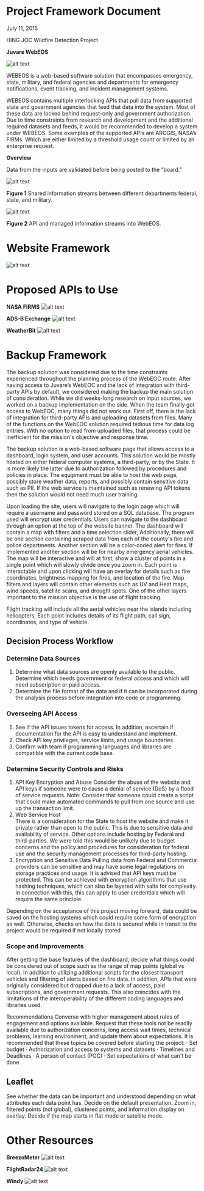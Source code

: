 

# **Project Framework Document**

July 11, 2015

HING JOC Wildfire Detection Project







**Juvare WebEOS**

![alt text](https://github.com/hingfirewatch/P3I-HING/blob/main/docs/pictures/juvare.png)

WEBEOS is a web-based software solution that encompasses emergency, state, military, and federal agencies and departments for emergency notifications, event tracking, and incident management systems.

WEBEOS contains multiple interlocking APIs that pull data from supported state and government agencies that feed that data into the system. Most of these data are locked behind request-only and government authorization. Due to time constraints from research and development and the additional required datasets and feeds, it would be recommended to develop a system under WEBEOS. Some examples of the supported APIs are ARCGIS, NASA’s FIRMs. Which are either limited by a threshold usage count or limited by an enterprise request.



**Overview**

Data from the inputs are validated before being posted to the “board.”

![alt text](https://github.com/hingfirewatch/P3I-HING/blob/main/docs/pictures/Screenshot%202025-06-24%20145447.png)

**Figure 1** Shared information streams between different departments federal, state, and military.

![alt text](https://github.com/hingfirewatch/P3I-HING/blob/main/docs/pictures/Framework_Graph.png)

**Figure 2**  API and managed information streams into WebEOS.

# Website Framework
![alt text](https://github.com/hingfirewatch/P3I-HING/blob/main/docs/pictures/Website%20Framework.png)


# Proposed APIs to Use

**NASA FIRMS**
![alt text](https://github.com/hingfirewatch/P3I-HING/blob/main/docs/pictures/FIRMS%20API.png)

**ADS-B Exchange**
![alt text](https://github.com/hingfirewatch/P3I-HING/blob/main/docs/pictures/ADS-B%20Exchange%20API.png)

**WeatherBit**
![alt text](https://github.com/hingfirewatch/P3I-HING/blob/main/docs/pictures/WeatherBit%20API.png)


# **Backup Framework**

The backup solution was considered due to the time constraints experienced throughout the planning process of the WebEOC route. After having access to Juvare’s WebEOC and the lack of integration with third-party APIs by default, we considered making the backup the main solution of consideration. While we did weeks-long research on input sources, we worked on a backup implementation on the side. When the team finally got access to WebEOC, many things did not work out. First off, there is the lack of integration for third-party APIs and uploading datasets from files. Many of the functions on the WebEOC solution required tedious time for data log entries. With no option to read from uploaded files, that process could be inefficient for the mission's objective and response time.

The backup solution is a web-based software page that allows access to a dashboard, login system, and user accounts. This solution would be mostly hosted on either federal computer systems, a third-party, or by the State. It is more likely the latter due to authorization followed by procedures and policies in place. The equipment must be able to host the web page, possibly store weather data, reports, and possibly contain sensitive data such as PII. If the web service is maintained such as renewing API tokens then the solution would not need much user training.

Upon loading the site, users will navigate to the login page which will require a username and password stored on a SQL database. The program used will encrypt user credentials. Users can navigate to the dashboard through an option at the top of the website banner. The dashboard will contain a map with filters and a time selection slider, Additionally, there will be one section containing scraped data from each of the county's fire and police departments. Another section will be a color-coded alert for fires. If implemented another section will be for nearby emergency aerial vehicles. The map will be interactive and will at first, show a cluster of points in a single point which will slowly divide once you zoom in. Each point is interactable and upon clicking will have an overlay for details such as fire coordinates, brightness mapping for fires, and location of the fire. Map filters and layers will contain other elements such as UV and Heat maps, wind speeds, satellite scans, and drought spots. One of the other layers important to the mission objective is the use of flight tracking. 

Flight tracking will include all the aerial vehicles near the islands including helicopters, Each point includes details of its flight path, call sign, coordinates, and type of vehicle.



## Decision Process Workflow
### Determine Data Sources
1.	Determine what data sources are openly available to the public. Determine which needs government or federal access and which will need subscription or paid access.
2.	Determine the file format of the data and if it can be incorporated during the analysis process before integration into code or programming.
   
### Overseeing API Access
1.	See if the API issues tokens for access. In addition, ascertain if documentation for the API is easy to understand and implement.
2.	Check API key privileges, service limits, and usage boundaries.
3.	Confirm with team if programming languages and libraries are compatible with the current code base.

### Determine Security Controls and Risks
1.	API Key Encryption and Abuse
Consider the abuse of the website and API keys if someone were to cause a denial of service (DoS) by a flood of service requests. 
Note: Consider that someone could create a script that could make automated commands to pull from one source and use up the transaction limit.
2.  Web Service Host  
There is a consideration for the State to host the website and make it private rather than open to the public. This is due to sensitive data and availability of service.
Other options include hosting by Federal and third-parties. We were told this would be unlikely due to budget concerns and the policy and procedures for consideration for federal use and the security management processes for third-party hosting.
3. Encryption and Sensitive Data
Pulling data from Federal and Commercial providers can be sensitive and may have some legal regulations on storage practices and usage. It is advised that API keys must be protected. This can be achieved with encryption algorithms that use hashing techniques, which can also be layered with salts for complexity. In connection with this, this can apply to user credentials which will require the same principle.

Depending on the acceptance of this project moving forward, data could be saved on the hosting systems which could require some form of encryption as well. Otherwise, checks on how the data is secured while in transit to the project would be required if not locally stored 

### Scope and Improvements
After getting the base features of the dashboard, decide what things could be considered out of scope such as the range of map points (global vs local). In addition to utilizing additional scripts for the closest transport vehicles and filtering of alerts based on fire data. In addition, APIs that were originally considered but dropped due to a lack of access, paid subscriptions, and government requests. This also coincides with the limitations of the interoperability of the different coding languages and libraries used.

Recommendations
 Converse with higher management about rules of engagement and options available. Request that these tools not be readily available due to authorization concerns, long access wait times, technical problems, learning environment, and update them about expectations.
It is recommended that these topics be covered before starting the project:
·	Set budget
·	Authorization and access to systems and datasets
·	Timelines and Deadlines
·	A person of contact (POC)
·	Set expectations of what can't be done

 
## Leaflet

See whether the data can be important and understood depending on what attributes each data point has.
Decide on the default presentation. Zoom in, filtered points (not global), clustered points, and information display on overlay. Decide if the map starts in flat mode or satellite mode.

# Other Resources

**BreezoMeter**
![alt text](https://github.com/hingfirewatch/P3I-HING/blob/main/docs/pictures/BreezoMeter%20API.png)

**FlightRadar24**
![alt text](https://github.com/hingfirewatch/P3I-HING/blob/main/docs/pictures/FlightRadar24%20API.png)

**Windy**
![alt text](https://github.com/hingfirewatch/P3I-HING/blob/main/docs/pictures/Windy%20API.png)

